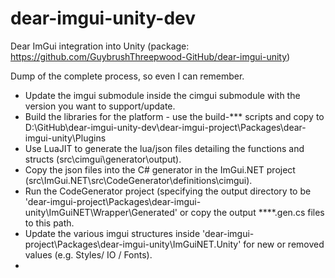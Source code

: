 # dear-imgui-unity-dev
Dear ImGui integration into Unity (package: https://github.com/GuybrushThreepwood-GitHub/dear-imgui-unity)

Dump of the complete process, so even I can remember.

* Update the imgui submodule inside the cimgui submodule with the version you want to support/update.
* Build the libraries for the platform - use the build-*** scripts and copy to D:\GitHub\dear-imgui-unity-dev\dear-imgui-project\Packages\dear-imgui-unity\Plugins
* Use LuaJIT to generate the lua/json files detailing the functions and structs (src\cimgui\generator\output).
* Copy the json files into the C# generator in the ImGui.NET project (src\ImGui.NET\src\CodeGenerator\definitions\cimgui).
* Run the CodeGenerator project (specifying the output directory to be 'dear-imgui-project\Packages\dear-imgui-unity\ImGuiNET\Wrapper\Generated' or copy the output ****.gen.cs files to this path.
* Update the various imgui structures inside 'dear-imgui-project\Packages\dear-imgui-unity\ImGuiNET.Unity' for new or removed values (e.g. Styles/ IO / Fonts).
* 
